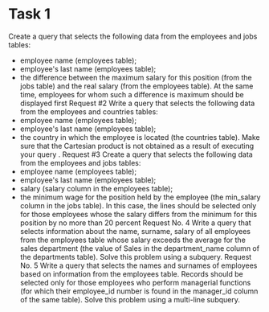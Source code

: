 # Task 1

Create a query that selects the following data from
the employees and jobs tables:
- employee name (employees table);
- employee's last name (employees table);
- the difference between the maximum salary for this
position (from the jobs table) and the real salary (from
the employees table).
At the same time, employees for whom such a difference is maximum should
be displayed first
Request #2
Write a query that selects the following data from
the employees and countries tables:
- employee name (employees table);
- employee's last name (employees table);
- the country in which the employee is located (the countries table).
Make sure that the Cartesian product is not obtained as a result of executing your query
.
Request #3
Create a query that selects the following data from
the employees and jobs tables:
- employee name (employees table);
- employee's last name (employees table);
- salary (salary column in the employees table);
- the minimum wage for
the position held by the employee (the min_salary column in the jobs table).
In this case, the lines should be selected only for those employees whose
the salary differs from the minimum for this position by no more
than 20 percent
Request No. 4
Write a query that selects information about the name, surname,
salary of all employees from the employees table whose salary
exceeds the average for the sales department (the value of Sales in the department_name column
of the departments table). Solve this problem using
a subquery.
Request No. 5
Write a query that selects the names and surnames of employees
based on information from the employees table. Records should be selected
only for those employees who perform managerial functions (for
which their employee_id number is found in the manager_id column of the same
table). Solve this problem using a multi-line subquery.
